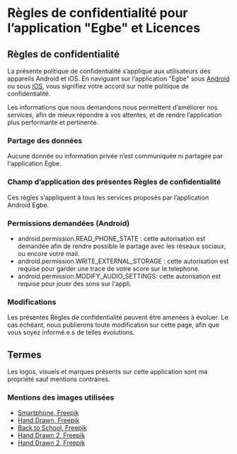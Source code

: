 # Règles de confidentialité pour l’application "Egbe" et Licences
## Règles de confidentialité 

La présente politique de confidentialité s’applique aux utilisateurs des appareils Android et iOS. 
En naviguant sur l’application "Egbe" sous [Android](https://play.google.com/store/apps/details?id=tg.egbe.app) ou sous [iOS](https://itunes.apple.com/us/app/egbe/id1421107241), vous signifiez votre accord sur notre politique de confidentialité.

Les informations que nous demandons nous permettent d’améliorer nos 
services, afin de mieux répondre à vos attentes, et de rendre l’application plus 
performante et pertinente.

### Partage des données
Aucune donnée ou information privée n’est communiquée ni partagée par l'application Egbe.


### Champ d’application des présentes Règles de confidentialité
Ces règles s’appliquent à tous les services proposés par l’application Android Egbe.


### Permissions demandées (Android)

- android.permission.READ_PHONE_STATE : cette autorisation est demandée afin de rendre possible le partage avec les réseaux sociaux, ou encore votre mail.
- android.permission.WRITE_EXTERNAL_STORAGE : cette autorisation est requise pour garder une trace de votre score sur le telephone.
- android.permission.MODIFY_AUDIO_SETTINGS: cette autorisation est requise pour jouer des sons sur l'appli.



### Modifications
Les présentes Règles de confidentialité peuvent être amenées à évoluer. Le cas échéant, nous publierons toute modification sur cette page, afin que vous soyez informé.e.s de telles évolutions.


## Termes
Les logos, visuels et marques présents sur cette application sont ma propriété sauf mentions contraires.

### Mentions des images utilisées
- <a href='https://www.freepik.com/free-vector/smartphone-silhouette-collection_841743.htm'>Smartphone, Freepik</a>
- <a href="https://www.freepik.com/free-vector/hand-drawn-business-icons-collection_1091815.htm">Hand Drawn, Freepik</a>
- <a href="https://www.freepik.com/free-vector/back-to-school-icons-set_798021.htm">Back to School, Freepik</a>
- <a href="https://www.freepik.com/free-vector/set-of-hand-drawn-icons_979925.htm">Hand Drawn 2, Freepik</a>
- <a href='https://www.freepik.com/free-vector/hand-drawn-languages-concept_2555850.htm'>Hand Drawn 2, Freepik</a>
